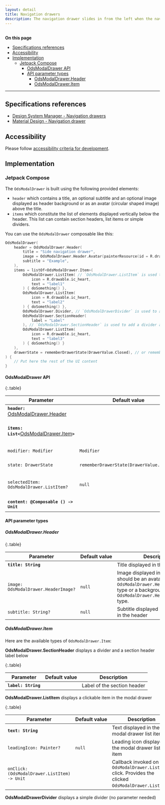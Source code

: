 ```yaml
---
layout: detail
title: Navigation drawers
description: The navigation drawer slides in from the left when the nav icon is tapped. The content should be concerned with identity and/or navigation..
---
```


<br>**On this page**

* [Specifications references](#specifications-references)
* [Accessibility](#accessibility)
* [Implementation](#implementation)
    * [Jetpack Compose](#jetpack-compose)
        * [OdsModalDrawer API](#odsmodaldrawer-api)
        * [API parameter types](#api-parameter-types)
            * [OdsModalDrawer.Header](#odsmodaldrawerheader)
            * [OdsModalDrawer.Item](#odsmodaldraweritem)

---

## Specifications references

- [Design System Manager - Navigation drawers](https://system.design.orange.com/0c1af118d/p/92bc26-navigation-drawers/b/146f55)
- [Material Design - Navigation drawer](https://m2.material.io/components/navigation-drawer)

## Accessibility

Please follow [accessibility criteria for development](https://a11y-guidelines.orange.com/en/mobile/android/development/).

## Implementation

### Jetpack Compose

The `OdsModalDrawer` is built using the following provided elements:

- `header` which contains a title, an optional subtitle and an optional image displayed as header background or as an avatar (circular shaped image) above the title.
- `items` which constitute the list of elements displayed vertically below the header. This list can contain section headers, list items or simple dividers.

You can use the `OdsModalDrawer` composable like this:

```kotlin
OdsModalDrawer(
    header = OdsModalDrawer.Header(
        title = "Side navigation drawer",
        image = OdsModalDrawer.Header.Avatar(painterResource(id = R.drawable.placeholder), ""),
        subtitle = "Example",
    ),
    items = listOf<OdsModalDrawer.Item>(
        OdsModalDrawer.ListItem( // `OdsModalDrawer.ListItem` is used to specified an item of the list
            icon = R.drawable.ic_heart,
            text = "label1"
        ) { doSomething() },
        OdsModalDrawer.ListItem(
            icon = R.drawable.ic_heart,
            text = "label2"
        ) { doSomething() },
        OdsModalDrawer.Divider, // `OdsModalDrawerDivider` is used to add a divider in a specific level of the list
        OdsModalDrawer.SectionHeader(
            label = "Label"
        ), // `OdsModalDrawer.SectionHeader` is used to add a divider and the text above the divider
        OdsModalDrawer.ListItem(
            icon = R.drawable.ic_heart,
            text = "label3"
        ) { doSomething() }
    ),
    drawerState = rememberDrawerState(DrawerValue.Closed), // or rememberDrawerState(DrawerValue.Open)
) {
    // Put here the rest of the UI content
}
```

#### OdsModalDrawer API

{:.table}

| Parameter                                                                 | Default&nbsp;value                        | Description                                                                 |
|---------------------------------------------------------------------------|-------------------------------------------|-----------------------------------------------------------------------------|
| <b>`header: `</b>[OdsModalDrawer.Header](#odsmodaldrawerheader)           |                                           | Content descriptor of the drawer header                                     |
| <b>`items: List<`</b>[OdsModalDrawer.Item](#odsmodaldraweritem)<b>`>`</b> |                                           | List of `OdsModalDrawer.Item` displayed in a column inside the modal drawer |
| `modifier: Modifier`                                                      | `Modifier`                                | `Modifier` applied to the modal drawer                                      |
| `state: DrawerState`                                                      | `rememberDrawerState(DrawerValue.Closed)` | State of the modal drawer                                                   |
| `selectedItem: OdsModalDrawer.ListItem?`                                  | `null`                                    | Selected `OdsModalDrawer.ListItem` that appears in selected state           |
| <b>`content: @Composable () -> Unit`</b>                                  |                                           | Content of the rest of the UI                                               |

#### API parameter types

##### OdsModalDrawer.Header

{:.table}

| Parameter                            | Default&nbsp;value | Description                                                                                                                                                          |
|--------------------------------------|--------------------|----------------------------------------------------------------------------------------------------------------------------------------------------------------------|
| <b>`title: String`</b>               |                    | Title displayed in the header                                                                                                                                        |
| `image: OdsModalDrawer.HeaderImage?` | `null`             | Image displayed in the header. It should be an avatar image of `OdsModalDrawer.Header.Avatar` type or a background image of `OdsModalDrawer.Header.Background` type. |
| `subtitle: String?`                  | `null`             | Subtitle displayed below the `title` in the header                                                                                                                   |

##### OdsModalDrawer.Item

Here are the available types of `OdsModalDrawer.Item`:

**OdsModalDrawer.SectionHeader** displays a divider and a section header label below

{:.table}

| Parameter              | Default&nbsp;value | Description                 |
|------------------------|--------------------|-----------------------------|
| <b>`label: String`</b> |                    | Label of the section header |

**OdsModalDrawer.ListItem** displays a clickable item in the modal drawer

{:.table}

| Parameter                                    | Default&nbsp;value | Description                                                                                             |
|----------------------------------------------|--------------------|---------------------------------------------------------------------------------------------------------|
| <b>`text: String`</b>                        |                    | Text displayed in the modal drawer list item                                                            |
| `leadingIcon: Painter?`                      | `null`             | Leading icon displayed in the modal drawer list item                                                    |
| `onClick: (OdsModalDrawer.ListItem) -> Unit` |                    | Callback invoked on an `OdsModalDrawer.ListItem` click. Provides the clicked `OdsModalDrawer.ListItem`. |

**OdsModalDrawerDivider** displays a simple divider (no parameter needed)
